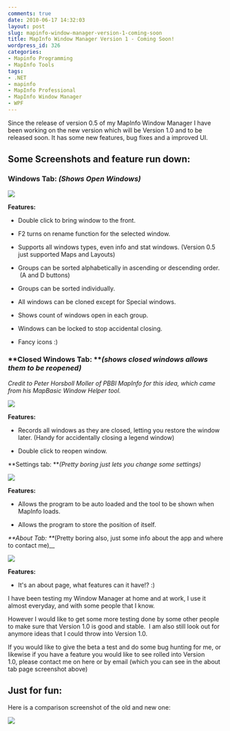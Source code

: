 ```yaml
---
comments: true
date: 2010-06-17 14:32:03
layout: post
slug: mapinfo-window-manager-version-1-coming-soon
title: MapInfo Window Manager Version 1 - Coming Soon!
wordpress_id: 326
categories:
- Mapinfo Programming
- MapInfo Tools
tags:
- .NET
- mapinfo
- MapInfo Professional
- MapInfo Window Manager
- WPF
---
```


Since the release of version 0.5 of my MapInfo Window Manager I have been working on the new version which will be Version 1.0 and to be released soon.  It has some new features, bug fixes and a improved UI.


## Some Screenshots and feature run down:




### **Windows Tab**: _(Shows Open Windows)_


[![](http://woostuff.files.wordpress.com/2010/06/window1.png)](http://woostuff.files.wordpress.com/2010/06/window1.png)

**Features:**



	
  * Double click to bring window to the front.

	
  * F2 turns on rename function for the selected window.

	
  * Supports all windows types, even info and stat windows. (Version 0.5 just supported Maps and Layouts)

	
  * Groups can be sorted alphabetically in ascending or descending order.  (A and D buttons)

	
  * Groups can be sorted individually.

	
  * All windows can be cloned except for Special windows.

	
  * Shows count of windows open in each group.

	
  * Windows can be locked to stop accidental closing.

	
  * Fancy icons :)




### **Closed Windows Tab: **_(shows closed windows allows them to be reopened)_


_Credit to Peter Horsboll Moller of PBBI MapInfo for this idea, which came from his MapBasic Window Helper tool._

_[![](http://woostuff.files.wordpress.com/2010/06/window2.png)](http://woostuff.files.wordpress.com/2010/06/window2.png)_

**Features:**



	
  * Records all windows as they are closed, letting you restore the window later. (Handy for accidentally closing a legend window)

	
  * Double click to reopen window.


**Settings tab: **_(Pretty boring just lets you change some settings)_

_[![](http://woostuff.files.wordpress.com/2010/06/window3.png)](http://woostuff.files.wordpress.com/2010/06/window3.png)_

**Features:**



	
  * Allows the program to be auto loaded and the tool to be shown when MapInfo loads.

	
  * Allows the program to store the position of itself.


_**About Tab: **_(Pretty boring also, just some info about the app and where to contact me)__

__[![](http://woostuff.files.wordpress.com/2010/06/window4.png)](http://woostuff.files.wordpress.com/2010/06/window4.png)__

**Features:**



	
  * It's an about page, what features can it have!? :)


I have been testing my Window Manager at home and at work, I use it almost everyday, and with some people that I know.

However I would like to get some more testing done by some other people to make sure that Version 1.0 is good and stable.  I am also still look out for anymore ideas that I could throw into Version 1.0.

If you would like to give the beta a test and do some bug hunting for me, or likewise if you have a feature you would like to see rolled into Version 1.0, please contact me on here or by email (which you can see in the about tab page screenshot above)


## Just for fun:


Here is a comparison screenshot of the old and new one:

[![](http://woostuff.files.wordpress.com/2010/06/ui1.png)](http://woostuff.files.wordpress.com/2010/06/ui1.png)
